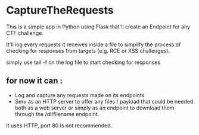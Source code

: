 # CaptureTheRequests 
This is a simple app in Python using Flask that'll create an Endpoint for any CTF challenge.

It'll log every requests it receives inside a file to simplify the process of checking for responses from targets (e.g. RCE or XSS challenges). 

simply use tail -f on the log file to start checking for responses

## for now it can : 
- Log and capture any requests made on its endpoints
- Serv as an HTTP server to offer any files / payload that could be needed both as a web server or simply as an endpoint to download them through the /dl/filename endpoint.

it uses HTTP, port 80 is not recommended.
